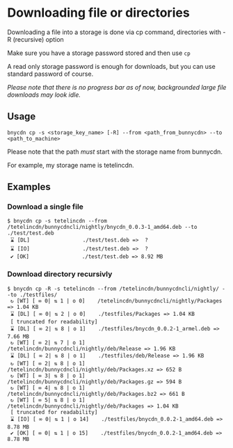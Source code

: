 # Downloading file or directories

Downloading a file into a storage is done via cp command, directories with -R (recursive) option

Make sure you have a storage password stored and then use `cp`

A read only storage password is enough for downloads, but you can use standard password of course.

*Please note that there is no progress bar as of now, backgrounded large file downloads may look idle.*

## Usage
```console
bnycdn cp -s <storage_key_name> [-R] --from <path_from_bunnycdn> --to <path_to_machine> 
```

Please note that the path *must* start with the storage name from bunnycdn.

For example, my storage name is tetelincdn.

## Examples

### Download a single file
```console
$ bnycdn cp -s tetelincdn --from /tetelincdn/bunnycdncli/nightly/bnycdn_0.0.3-1_amd64.deb --to ./test/test.deb
 ⌛ [DL]                 ./test/test.deb =>  ? 
 ⌛ [IO]                 ./test/test.deb =>  ? 
 ✔ [OK]                 ./test/test.deb => 8.92 MB
```

### Download directory recursivly
```console
$ bnycdn cp -R -s tetelincdn --from /tetelincdn/bunnycdncli/nightly/ --to ./testfiles/
 ↻ [WT] [ ∞ 0| ⇅ 1 | o 0]    /tetelincdn/bunnycdncli/nightly/Packages => 1.04 KB
 ⌛ [DL] [ ∞ 0| ⇅ 2 | o 0]    ./testfiles/Packages => 1.04 KB
 [ truncated for readability]
 ⌛ [DL] [ ∞ 2| ⇅ 8 | o 1]    ./testfiles/bnycdn_0.0.2-1_armel.deb => 7.66 MB
 ↻ [WT] [ ∞ 2| ⇅ 7 | o 1]    /tetelincdn/bunnycdncli/nightly/deb/Release => 1.96 KB
 ⌛ [DL] [ ∞ 2| ⇅ 8 | o 1]    ./testfiles/deb/Release => 1.96 KB
 ↻ [WT] [ ∞ 2| ⇅ 8 | o 1]    /tetelincdn/bunnycdncli/nightly/deb/Packages.xz => 652 B
 ↻ [WT] [ ∞ 3| ⇅ 8 | o 1]    /tetelincdn/bunnycdncli/nightly/deb/Packages.gz => 594 B
 ↻ [WT] [ ∞ 4| ⇅ 8 | o 1]    /tetelincdn/bunnycdncli/nightly/deb/Packages.bz2 => 661 B
 ↻ [WT] [ ∞ 5| ⇅ 8 | o 1]    /tetelincdn/bunnycdncli/nightly/deb/Packages => 1.04 KB
 [ truncated for readability]
 ⌛ [IO] [ ∞ 0| ⇅ 1 | o 14]    ./testfiles/bnycdn_0.0.2-1_amd64.deb => 8.78 MB
 ✔ [OK] [ ∞ 0| ⇅ 1 | o 15]    ./testfiles/bnycdn_0.0.2-1_amd64.deb => 8.78 MB
```
